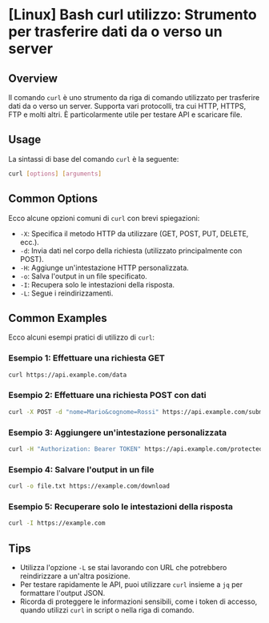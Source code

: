 # [Linux] Bash curl utilizzo: Strumento per trasferire dati da o verso un server

## Overview
Il comando `curl` è uno strumento da riga di comando utilizzato per trasferire dati da o verso un server. Supporta vari protocolli, tra cui HTTP, HTTPS, FTP e molti altri. È particolarmente utile per testare API e scaricare file.

## Usage
La sintassi di base del comando `curl` è la seguente:

```bash
curl [options] [arguments]
```

## Common Options
Ecco alcune opzioni comuni di `curl` con brevi spiegazioni:

- `-X`: Specifica il metodo HTTP da utilizzare (GET, POST, PUT, DELETE, ecc.).
- `-d`: Invia dati nel corpo della richiesta (utilizzato principalmente con POST).
- `-H`: Aggiunge un'intestazione HTTP personalizzata.
- `-o`: Salva l'output in un file specificato.
- `-I`: Recupera solo le intestazioni della risposta.
- `-L`: Segue i reindirizzamenti.

## Common Examples
Ecco alcuni esempi pratici di utilizzo di `curl`:

### Esempio 1: Effettuare una richiesta GET
```bash
curl https://api.example.com/data
```

### Esempio 2: Effettuare una richiesta POST con dati
```bash
curl -X POST -d "nome=Mario&cognome=Rossi" https://api.example.com/submit
```

### Esempio 3: Aggiungere un'intestazione personalizzata
```bash
curl -H "Authorization: Bearer TOKEN" https://api.example.com/protected
```

### Esempio 4: Salvare l'output in un file
```bash
curl -o file.txt https://example.com/download
```

### Esempio 5: Recuperare solo le intestazioni della risposta
```bash
curl -I https://example.com
```

## Tips
- Utilizza l'opzione `-L` se stai lavorando con URL che potrebbero reindirizzare a un'altra posizione.
- Per testare rapidamente le API, puoi utilizzare `curl` insieme a `jq` per formattare l'output JSON.
- Ricorda di proteggere le informazioni sensibili, come i token di accesso, quando utilizzi `curl` in script o nella riga di comando.